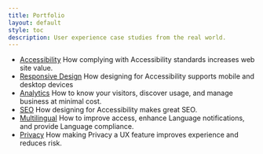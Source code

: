 ```yaml
---
title: Portfolio
layout: default
style: toc
description: User experience case studies from the real world.
---
```


* [Accessibility](accessibility.html) How complying with Accessibility standards increases web  site value.
* [Responsive Design](responsive.html) How designing for Accessibility supports mobile and desktop devices
* [Analytics](analytics.html) How to know your visitors, discover usage, and manage business at minimal cost.
* [SEO](seo.html) How designing for Accessibility makes great SEO.
* [Multilingual](multilingual.html) How to improve access, enhance Language notifications, and provide Language compliance.
* [Privacy](privacy.html) How making Privacy a UX feature improves experience and reduces risk.